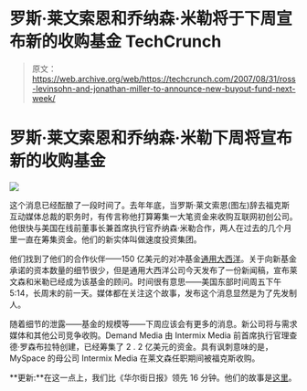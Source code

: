 # 罗斯·莱文索恩和乔纳森·米勒将于下周宣布新的收购基金 TechCrunch

> 原文：<https://web.archive.org/web/https://techcrunch.com/2007/08/31/ross-levinsohn-and-jonathan-miller-to-announce-new-buyout-fund-next-week/>

# 罗斯·莱文索恩和乔纳森·米勒下周将宣布新的收购基金

![](img/216a67aaa2f8540a663f34afe84cdbb3.png)

这个消息已经酝酿了一段时间了。去年年底，当罗斯·莱文索恩(图左)辞去福克斯互动媒体总裁的职务时，有传言称他打算筹集一大笔资金来收购互联网初创公司。他很快与美国在线前董事长兼首席执行官乔纳森·米勒合作，两人在过去的几个月里一直在筹集资金。他们的新实体叫做速度投资集团。

他们找到了他们的合作伙伴——150 亿美元的对冲基金[通用大西洋](https://web.archive.org/web/20221006011843/http://www.generalatlantic.com/usa/splash/default.asp)。关于向新基金承诺的资本数量的细节很少，但是通用大西洋公司今天发布了一份新闻稿，宣布莱文森和米勒已经成为该基金的顾问。时间很有意思——美国东部时间周五下午 5:14，长周末的前一天。媒体都在关注这个故事，发布这个消息显然是为了先发制人。

随着细节的泄露——基金的规模等——下周应该会有更多的消息。新公司将与需求媒体和其他公司竞争收购。Demand Media 由 Intermix Media 前首席执行官理查德·罗森布拉特创建，已经筹集了 2 . 2 亿美元的资金。具有讽刺意味的是，MySpace 的母公司 Intermix Media 在莱文森任职期间被福克斯收购。

**更新:**在这一点上，我们比《华尔街日报》领先 16 分钟。他们的故事是[这里](https://web.archive.org/web/20221006011843/http://online.wsj.com/article/SB118859592758215024.html?mod=googlenews_wsj)。